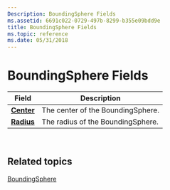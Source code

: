```yaml
---
Description: BoundingSphere Fields
ms.assetid: 6691c022-0729-497b-8299-b355e09bdd9e
title: BoundingSphere Fields
ms.topic: reference
ms.date: 05/31/2018
---
```


# BoundingSphere Fields



| Field                                              | Description                                  |
|----------------------------------------------------|----------------------------------------------|
| [**Center**](boundingsphere-center.md)<br/> | The center of the BoundingSphere.<br/> |
| [**Radius**](boundingsphere-radius.md)<br/> | The radius of the BoundingSphere.<br/> |



 

## Related topics

<dl> <dt>

[BoundingSphere](https://msdn.microsoft.com/en-us/library/Hh449592(v=VS.85).aspx)
</dt> </dl>

 

 




